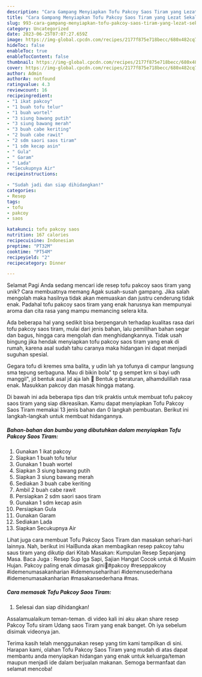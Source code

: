 ```yaml
---
description: "Cara Gampang Menyiapkan Tofu Pakcoy Saos Tiram yang Lezat Sekali, Lezat"
title: "Cara Gampang Menyiapkan Tofu Pakcoy Saos Tiram yang Lezat Sekali, Lezat"
slug: 993-cara-gampang-menyiapkan-tofu-pakcoy-saos-tiram-yang-lezat-sekali-lezat
category: Uncategorized
date: 2023-06-25T07:07:27.659Z
image: https://img-global.cpcdn.com/recipes/2177f875e718becc/680x482cq70/tofu-pakcoy-saos-tiram-foto-resep-utama.jpg
hideToc: false
enableToc: true
enableTocContent: false
thumbnail: https://img-global.cpcdn.com/recipes/2177f875e718becc/680x482cq70/tofu-pakcoy-saos-tiram-foto-resep-utama.jpg
cover: https://img-global.cpcdn.com/recipes/2177f875e718becc/680x482cq70/tofu-pakcoy-saos-tiram-foto-resep-utama.jpg
author: Admin
authorAv: notfound
ratingvalue: 4.3
reviewcount: 16
recipeingredient:
- "1 ikat pakcoy"
- "1 buah tofu telur"
- "1 buah wortel"
- "3 siung bawang putih"
- "3 siung bawang merah"
- "3 buah cabe keriting"
- "2 buah cabe rawit"
- "2 sdm saori saos tiram"
- "1 sdm kecap asin"
- " Gula"
- " Garam"
- " Lada"
- "Secukupnya Air"
recipeinstructions:

- "Sudah jadi dan siap dihidangkan!"
categories:
- Resep
tags:
- tofu
- pakcoy
- saos

katakunci: tofu pakcoy saos 
nutrition: 167 calories
recipecuisine: Indonesian
preptime: "PT32M"
cooktime: "PT54M"
recipeyield: "2"
recipecategory: Dinner

---
```



Selamat Pagi Anda sedang mencari ide resep tofu pakcoy saos tiram yang unik? Cara membuatnya memang Agak susah-susah gampang. Jika salah mengolah maka hasilnya tidak akan memuaskan dan justru cenderung tidak enak. Padahal tofu pakcoy saos tiram yang enak harusnya kan mempunyai aroma dan cita rasa yang mampu memancing selera kita.


Ada beberapa hal yang sedikit bisa berpengaruh terhadap kualitas rasa dari tofu pakcoy saos tiram, mulai dari jenis bahan, lalu pemilihan bahan segar dan bagus, hingga cara mengolah dan menghidangkannya. Tidak usah bingung jika hendak menyiapkan tofu pakcoy saos tiram yang enak di rumah, karena asal sudah tahu caranya maka hidangan ini dapat menjadi suguhan spesial.

Gegara tofu di kremes sma balita, y udin lah ya tofunya di campur langsung sma tepung serbaguna. Mau di bikin bola&#34; tp g sempet krn si bayi udh manggil&#34;, jd bentuk asal jd aja lah 🤭 Bentuk g beraturan, alhamdulillah rasa enak. Masukkan pakcoy dan masak hingga matang.


Di bawah ini ada beberapa tips dan trik praktis untuk membuat tofu pakcoy saos tiram yang siap dikreasikan. Kamu dapat menyiapkan Tofu Pakcoy Saos Tiram memakai 13 jenis bahan dan 0 langkah pembuatan. Berikut ini langkah-langkah untuk membuat hidangannya.

<!--inarticleads1-->

##### Bahan-bahan dan bumbu yang dibutuhkan dalam menyiapkan Tofu Pakcoy Saos Tiram:

1. Gunakan 1 ikat pakcoy
1. Siapkan 1 buah tofu telur
1. Gunakan 1 buah wortel
1. Siapkan 3 siung bawang putih
1. Siapkan 3 siung bawang merah
1. Sediakan 3 buah cabe keriting
1. Ambil 2 buah cabe rawit
1. Persiapkan 2 sdm saori saos tiram
1. Gunakan 1 sdm kecap asin
1. Persiapkan  Gula
1. Gunakan  Garam
1. Sediakan  Lada
1. Siapkan Secukupnya Air


Lihat juga cara membuat Tofu Pakcoy Saos Tiram dan masakan sehari-hari lainnya. Nah, berikut ini HaiBunda akan membagikan resep pakcoy tahu saus tiram yang dikutip dari Kitab Masakan: Kumpulan Resep Sepanjang Masa. Baca Juga : Resep Sup Iga Sapi, Sajian Hangat Cocok untuk di Musim Hujan. Pakcoy paling enak dimasak gini🤤#pakcoy #reseppakcoy #idemenumasakanharian #idemenuseharihari #idemenusederhana #idemenumasakanharian #masakansederhana #mas. 

<!--inarticleads2-->

##### Cara memasak Tofu Pakcoy Saos Tiram:


1. Selesai dan siap dihidangkan!

Assalamualaikum teman-teman. di video kali ini aku akan share resep Pakcoy Tofu siram Udang saos Tiram yang enak banget. Oh iya sebelum disimak videonya jan. 

Terima kasih telah menggunakan resep yang tim kami tampilkan di sini. Harapan kami, olahan Tofu Pakcoy Saos Tiram yang mudah di atas dapat membantu anda menyiapkan hidangan yang enak untuk keluarga/teman maupun menjadi ide dalam berjualan makanan. Semoga bermanfaat dan selamat mencoba!
